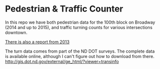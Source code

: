 Pedestrian & Traffic Counter
=========================

In this repo we have both pedestrian data for the 100th block on Broadway (2014 and up to 2015),
and traffic turning counts for various intersections downtown.

[There is also a report from 2013](http://www.fmmetrocog.org/new/assets/documents/Traffic%20and%20Bike-Ped%20Counts/2013%20Bike-Ped%20Counts/2013%20BP%20Count%20Report%20-%20Final.pdf)

The turn data comes from part of the ND DOT surveys. The complete data
is available online, although I can't figure out how to download from
there. http://gis.dot.nd.gov/external/ge_html/?viewer=transinfo


